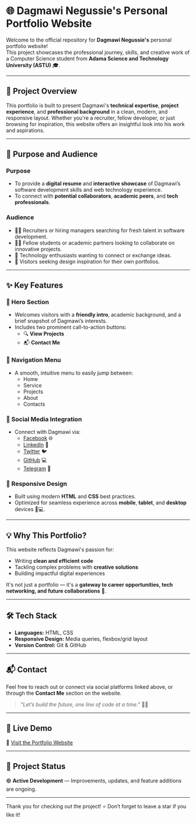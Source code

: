 # 🌐 Dagmawi Negussie's Personal Portfolio Website

Welcome to the official repository for **Dagmawi Negussie's** personal portfolio website!  
This project showcases the professional journey, skills, and creative work of a Computer Science student from **Adama Science and Technology University (ASTU)** 🎓.

---

## 📌 Project Overview

This portfolio is built to present Dagmawi's **technical expertise**, **project experience**, and **professional background** in a clean, modern, and responsive layout. Whether you're a recruiter, fellow developer, or just browsing for inspiration, this website offers an insightful look into his work and aspirations.

---

## 🎯 Purpose and Audience

### **Purpose**
- To provide a **digital resume** and **interactive showcase** of Dagmawi’s software development skills and web technology experience.
- To connect with **potential collaborators**, **academic peers**, and **tech professionals**.

### **Audience**
- 👩‍💼 Recruiters or hiring managers searching for fresh talent in software development.
- 👨‍🎓 Fellow students or academic partners looking to collaborate on innovative projects.
- 🤝 Technology enthusiasts wanting to connect or exchange ideas.
- 🌟 Visitors seeking design inspiration for their own portfolios.

---

## ✨ Key Features

### 🔹 Hero Section
- Welcomes visitors with a **friendly intro**, academic background, and a brief snapshot of Dagmawi’s interests.
- Includes two prominent call-to-action buttons:
  - 🔍 **View Projects**
  - 📬 **Contact Me**

### 🔹 Navigation Menu
- A smooth, intuitive menu to easily jump between:
  - Home
  - Service
  - Projects
  - About
  - Contacts

### 🔹 Social Media Integration
- Connect with Dagmawi via:
  - [Facebook](#) 🌐
  - [LinkedIn](#) 💼
  - [Twitter](#) 🐦
  - [GitHub](#) 💻
  - [Telegram](#) 📲

### 🔹 Responsive Design
- Built using modern **HTML** and **CSS** best practices.
- Optimized for seamless experience across **mobile**, **tablet**, and **desktop** devices 📱💻.

---

## 💡 Why This Portfolio?

This website reflects Dagmawi's passion for:
- Writing **clean and efficient code**
- Tackling complex problems with **creative solutions**
- Building impactful digital experiences

It's not just a portfolio — it's a **gateway to career opportunities, tech networking, and future collaborations** 🚀.

---

## 🛠️ Tech Stack

- **Languages:** HTML, CSS
- **Responsive Design:** Media queries, flexbox/grid layout
- **Version Control:** Git & GitHub

---

## 📬 Contact

Feel free to reach out or connect via social platforms linked above, or through the **Contact Me** section on the website.

> _"Let’s build the future, one line of code at a time."_ 👨‍💻

---

## 🔗 Live Demo

🔗 [Visit the Portfolio Website](#https://21dagi.github.io/personal-portfolio-html-css/)

---

## 📁 Project Status

🟢 **Active Development** — Improvements, updates, and feature additions are ongoing.

---

Thank you for checking out the project! ⭐️ Don’t forget to leave a star if you like it!
